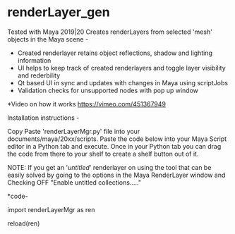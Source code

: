 # renderLayer_gen
Tested with Maya 2019|20
Creates renderLayers from selected 'mesh' objects in the Maya scene -
 
 - Created renderlayer retains object reflections, shadow and lighting information
 - UI helps to keep track of created renderlayers and toggle layer visibility and rederbility
 - Qt based UI in sync and updates with changes in Maya using scriptJobs
 - Validation checks for unsupported nodes with pop up window

*Video on how it works
https://vimeo.com/451367949

Installation instructions -

Copy Paste 'renderLayerMgr.py' file into your documents/maya/20xx/scripts.
Paste the code below into your Maya Script editor in a Python tab and execute.
Once in your Python tab you can drag the code from there to your shelf to create a shelf button out of it.

NOTE: If you get an '_untitled_' renderlayer on using the tool that can be easily solved by going to the options in the Maya RenderLayer window
and Checking OFF "Enable untitled collections....."

*code-

import renderLayerMgr as ren

reload(ren)
